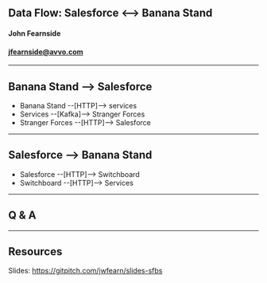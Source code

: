 ## Data Flow: Salesforce <--> Banana Stand

#### John Fearnside
#### jfearnside@avvo.com

---

## Banana Stand --> Salesforce
- Banana Stand --[HTTP]--> services
- Services --[Kafka]--> Stranger Forces
- Stranger Forces --[HTTP]--> Salesforce

---

## Salesforce --> Banana Stand
- Salesforce --[HTTP]--> Switchboard
- Switchboard --[HTTP]--> Services

---

## Q & A

---

## Resources
Slides: https://gitpitch.com/jwfearn/slides-sfbs
